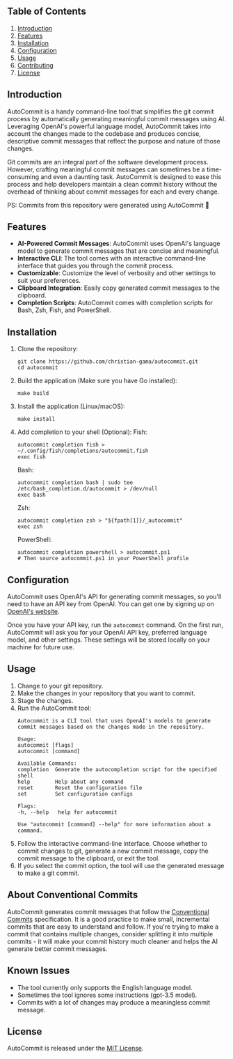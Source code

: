 
## Table of Contents
1. [Introduction](#introduction)
2. [Features](#features)
3. [Installation](#installation)
4. [Configuration](#configuration)
5. [Usage](#usage)
6. [Contributing](#contributing)
7. [License](#license)

## Introduction
AutoCommit is a handy command-line tool that simplifies the git commit process by automatically generating meaningful commit messages using AI. Leveraging OpenAI's powerful language model, AutoCommit takes into account the changes made to the codebase and produces concise, descriptive commit messages that reflect the purpose and nature of those changes.

Git commits are an integral part of the software development process. However, crafting meaningful commit messages can sometimes be a time-consuming and even a daunting task. AutoCommit is designed to ease this process and help developers maintain a clean commit history without the overhead of thinking about commit messages for each and every change.

PS: Commits from this repository were generated using AutoCommit 🤖

## Features
- **AI-Powered Commit Messages**: AutoCommit uses OpenAI's language model to generate commit messages that are concise and meaningful.
- **Interactive CLI**: The tool comes with an interactive command-line interface that guides you through the commit process.
- **Customizable**: Customize the level of verbosity and other settings to suit your preferences.
- **Clipboard Integration**: Easily copy generated commit messages to the clipboard.
- **Completion Scripts**: AutoCommit comes with completion scripts for Bash, Zsh, Fish, and PowerShell.

## Installation
1. Clone the repository:
    ```shell
    git clone https://github.com/christian-gama/autocommit.git
    cd autocommit
    ```

2. Build the application (Make sure you have Go installed):
    ```shell
    make build
    ```

3. Install the application (Linux/macOS):
    ```shell
    make install
    ```

4. Add completion to your shell (Optional):
    Fish:
    ```shell
    autocommit completion fish > ~/.config/fish/completions/autocommit.fish
    exec fish
    ```

    Bash:
    ```shell
    autocommit completion bash | sudo tee /etc/bash_completion.d/autocommit > /dev/null
    exec bash
    ```

    Zsh:
    ```shell
    autocommit completion zsh > "${fpath[1]}/_autocommit"
    exec zsh
    ```

    PowerShell:
    ```shell
    autocommit completion powershell > autocommit.ps1
    # Then source autocommit.ps1 in your PowerShell profile
    ```

## Configuration
AutoCommit uses OpenAI's API for generating commit messages, so you'll need to have an API key from OpenAI. You can get one by signing up on [OpenAI's website](https://platform.openai.com/account/api-keys).

Once you have your API key, run the `autocommit` command. On the first run, AutoCommit will ask you for your OpenAI API key, preferred language model, and other settings. These settings will be stored locally on your machine for future use.

## Usage
1. Change to your git repository.
2. Make the changes in your repository that you want to commit.
3. Stage the changes.
4. Run the AutoCommit tool:
    ```text
    Autocommit is a CLI tool that uses OpenAI's models to generate commit messages based on the changes made in the repository.

    Usage:
    autocommit [flags]
    autocommit [command]

    Available Commands:
    completion  Generate the autocompletion script for the specified shell
    help        Help about any command
    reset       Reset the configuration file
    set         Set configuration configs

    Flags:
    -h, --help   help for autocommit

    Use "autocommit [command] --help" for more information about a command.
    ```
5. Follow the interactive command-line interface. Choose whether to commit changes to git, generate a new commit message, copy the commit message to the clipboard, or exit the tool.
6. If you select the commit option, the tool will use the generated message to make a git commit.

## About Conventional Commits
AutoCommit generates commit messages that follow the [Conventional Commits](https://www.conventionalcommits.org/en/v1.0.0/) specification. It is a good practice to make small, incremental commits that are easy to understand and follow. If you're trying to make a commit that contains multiple changes, consider splitting it into multiple commits - it will make your commit history much cleaner and helps the AI generate better commit messages.

## Known Issues
- The tool currently only supports the English language model.
- Sometimes the tool ignores some instructions (gpt-3.5 model).
- Commits with a lot of changes may produce a meaningless commit message.

## License
AutoCommit is released under the [MIT License](https://opensource.org/licenses/MIT).
